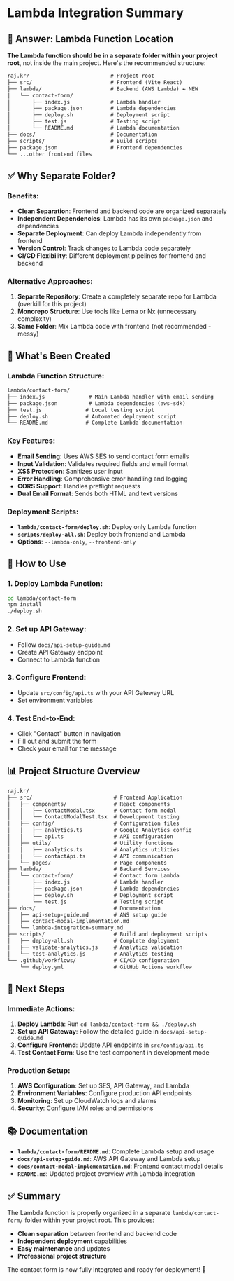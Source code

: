 # Lambda Integration Summary

## 📁 **Answer: Lambda Function Location**

**The Lambda function should be in a separate folder within your project root**, not inside the main project. Here's the recommended structure:

```txt
raj.kr/                          # Project root
├── src/                         # Frontend (Vite React)
├── lambda/                      # Backend (AWS Lambda) ← NEW
│   └── contact-form/
│       ├── index.js             # Lambda handler
│       ├── package.json         # Lambda dependencies
│       ├── deploy.sh            # Deployment script
│       ├── test.js              # Testing script
│       └── README.md            # Lambda documentation
├── docs/                        # Documentation
├── scripts/                     # Build scripts
├── package.json                 # Frontend dependencies
└── ...other frontend files
```

## ✅ **Why Separate Folder?**

### **Benefits:**

- **Clean Separation**: Frontend and backend code are organized separately
- **Independent Dependencies**: Lambda has its own `package.json` and dependencies
- **Separate Deployment**: Can deploy Lambda independently from frontend
- **Version Control**: Track changes to Lambda code separately
- **CI/CD Flexibility**: Different deployment pipelines for frontend and backend

### **Alternative Approaches:**

1. **Separate Repository**: Create a completely separate repo for Lambda (overkill for this project)
2. **Monorepo Structure**: Use tools like Lerna or Nx (unnecessary complexity)
3. **Same Folder**: Mix Lambda code with frontend (not recommended - messy)

## 🚀 **What's Been Created**

### **Lambda Function Structure:**

```txt
lambda/contact-form/
├── index.js              # Main Lambda handler with email sending
├── package.json          # Lambda dependencies (aws-sdk)
├── test.js              # Local testing script
├── deploy.sh            # Automated deployment script
└── README.md            # Complete Lambda documentation
```

### **Key Features:**

- **Email Sending**: Uses AWS SES to send contact form emails
- **Input Validation**: Validates required fields and email format
- **XSS Protection**: Sanitizes user input
- **Error Handling**: Comprehensive error handling and logging
- **CORS Support**: Handles preflight requests
- **Dual Email Format**: Sends both HTML and text versions

### **Deployment Scripts:**

- **`lambda/contact-form/deploy.sh`**: Deploy only Lambda function
- **`scripts/deploy-all.sh`**: Deploy both frontend and Lambda
- **Options**: `--lambda-only`, `--frontend-only`

## 🔧 **How to Use**

### **1. Deploy Lambda Function:**

```bash
cd lambda/contact-form
npm install
./deploy.sh
```

### **2. Set up API Gateway:**

- Follow `docs/api-setup-guide.md`
- Create API Gateway endpoint
- Connect to Lambda function

### **3. Configure Frontend:**

- Update `src/config/api.ts` with your API Gateway URL
- Set environment variables

### **4. Test End-to-End:**

- Click "Contact" button in navigation
- Fill out and submit the form
- Check your email for the message

## 📊 **Project Structure Overview**

```txt
raj.kr/
├── src/                          # Frontend Application
│   ├── components/               # React components
│   │   ├── ContactModal.tsx      # Contact form modal
│   │   └── ContactModalTest.tsx  # Development testing
│   ├── config/                   # Configuration files
│   │   ├── analytics.ts          # Google Analytics config
│   │   └── api.ts                # API configuration
│   ├── utils/                    # Utility functions
│   │   ├── analytics.ts          # Analytics utilities
│   │   └── contactApi.ts         # API communication
│   └── pages/                    # Page components
├── lambda/                       # Backend Services
│   └── contact-form/             # Contact form Lambda
│       ├── index.js              # Lambda handler
│       ├── package.json          # Lambda dependencies
│       ├── deploy.sh             # Deployment script
│       └── test.js               # Testing script
├── docs/                         # Documentation
│   ├── api-setup-guide.md        # AWS setup guide
│   ├── contact-modal-implementation.md
│   └── lambda-integration-summary.md
├── scripts/                      # Build and deployment scripts
│   ├── deploy-all.sh             # Complete deployment
│   ├── validate-analytics.js     # Analytics validation
│   └── test-analytics.js         # Analytics testing
└── .github/workflows/            # CI/CD configuration
    └── deploy.yml                # GitHub Actions workflow
```

## 🎯 **Next Steps**

### **Immediate Actions:**

1. **Deploy Lambda**: Run `cd lambda/contact-form && ./deploy.sh`
2. **Set up API Gateway**: Follow the detailed guide in `docs/api-setup-guide.md`
3. **Configure Frontend**: Update API endpoints in `src/config/api.ts`
4. **Test Contact Form**: Use the test component in development mode

### **Production Setup:**

1. **AWS Configuration**: Set up SES, API Gateway, and Lambda
2. **Environment Variables**: Configure production API endpoints
3. **Monitoring**: Set up CloudWatch logs and alarms
4. **Security**: Configure IAM roles and permissions

## 📚 **Documentation**

- **`lambda/contact-form/README.md`**: Complete Lambda setup and usage
- **`docs/api-setup-guide.md`**: AWS API Gateway and Lambda setup
- **`docs/contact-modal-implementation.md`**: Frontend contact modal details
- **`README.md`**: Updated project overview with Lambda integration

## ✅ **Summary**

The Lambda function is properly organized in a separate `lambda/contact-form/` folder within your project root. This provides:

- **Clean separation** between frontend and backend code
- **Independent deployment** capabilities
- **Easy maintenance** and updates
- **Professional project structure**

The contact form is now fully integrated and ready for deployment! 🚀

